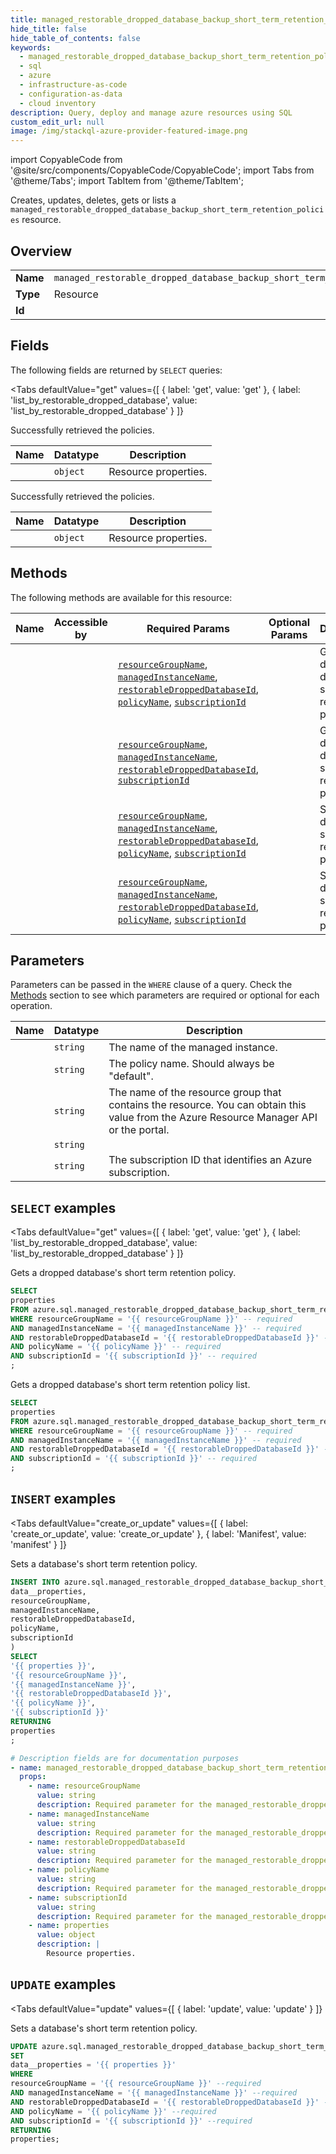 ```yaml
--- 
title: managed_restorable_dropped_database_backup_short_term_retention_policies
hide_title: false
hide_table_of_contents: false
keywords:
  - managed_restorable_dropped_database_backup_short_term_retention_policies
  - sql
  - azure
  - infrastructure-as-code
  - configuration-as-data
  - cloud inventory
description: Query, deploy and manage azure resources using SQL
custom_edit_url: null
image: /img/stackql-azure-provider-featured-image.png
---
```


import CopyableCode from '@site/src/components/CopyableCode/CopyableCode';
import Tabs from '@theme/Tabs';
import TabItem from '@theme/TabItem';

Creates, updates, deletes, gets or lists a <code>managed_restorable_dropped_database_backup_short_term_retention_policies</code> resource.

## Overview
<table><tbody>
<tr><td><b>Name</b></td><td><code>managed_restorable_dropped_database_backup_short_term_retention_policies</code></td></tr>
<tr><td><b>Type</b></td><td>Resource</td></tr>
<tr><td><b>Id</b></td><td><CopyableCode code="azure.sql.managed_restorable_dropped_database_backup_short_term_retention_policies" /></td></tr>
</tbody></table>

## Fields

The following fields are returned by `SELECT` queries:

<Tabs
    defaultValue="get"
    values={[
        { label: 'get', value: 'get' },
        { label: 'list_by_restorable_dropped_database', value: 'list_by_restorable_dropped_database' }
    ]}
>
<TabItem value="get">

Successfully retrieved the policies.

<table>
<thead>
    <tr>
    <th>Name</th>
    <th>Datatype</th>
    <th>Description</th>
    </tr>
</thead>
<tbody>
<tr>
    <td><CopyableCode code="properties" /></td>
    <td><code>object</code></td>
    <td>Resource properties.</td>
</tr>
</tbody>
</table>
</TabItem>
<TabItem value="list_by_restorable_dropped_database">

Successfully retrieved the policies.

<table>
<thead>
    <tr>
    <th>Name</th>
    <th>Datatype</th>
    <th>Description</th>
    </tr>
</thead>
<tbody>
<tr>
    <td><CopyableCode code="properties" /></td>
    <td><code>object</code></td>
    <td>Resource properties.</td>
</tr>
</tbody>
</table>
</TabItem>
</Tabs>

## Methods

The following methods are available for this resource:

<table>
<thead>
    <tr>
    <th>Name</th>
    <th>Accessible by</th>
    <th>Required Params</th>
    <th>Optional Params</th>
    <th>Description</th>
    </tr>
</thead>
<tbody>
<tr>
    <td><a href="#get"><CopyableCode code="get" /></a></td>
    <td><CopyableCode code="select" /></td>
    <td><a href="#parameter-resourceGroupName"><code>resourceGroupName</code></a>, <a href="#parameter-managedInstanceName"><code>managedInstanceName</code></a>, <a href="#parameter-restorableDroppedDatabaseId"><code>restorableDroppedDatabaseId</code></a>, <a href="#parameter-policyName"><code>policyName</code></a>, <a href="#parameter-subscriptionId"><code>subscriptionId</code></a></td>
    <td></td>
    <td>Gets a dropped database's short term retention policy.</td>
</tr>
<tr>
    <td><a href="#list_by_restorable_dropped_database"><CopyableCode code="list_by_restorable_dropped_database" /></a></td>
    <td><CopyableCode code="select" /></td>
    <td><a href="#parameter-resourceGroupName"><code>resourceGroupName</code></a>, <a href="#parameter-managedInstanceName"><code>managedInstanceName</code></a>, <a href="#parameter-restorableDroppedDatabaseId"><code>restorableDroppedDatabaseId</code></a>, <a href="#parameter-subscriptionId"><code>subscriptionId</code></a></td>
    <td></td>
    <td>Gets a dropped database's short term retention policy list.</td>
</tr>
<tr>
    <td><a href="#create_or_update"><CopyableCode code="create_or_update" /></a></td>
    <td><CopyableCode code="insert" /></td>
    <td><a href="#parameter-resourceGroupName"><code>resourceGroupName</code></a>, <a href="#parameter-managedInstanceName"><code>managedInstanceName</code></a>, <a href="#parameter-restorableDroppedDatabaseId"><code>restorableDroppedDatabaseId</code></a>, <a href="#parameter-policyName"><code>policyName</code></a>, <a href="#parameter-subscriptionId"><code>subscriptionId</code></a></td>
    <td></td>
    <td>Sets a database's short term retention policy.</td>
</tr>
<tr>
    <td><a href="#update"><CopyableCode code="update" /></a></td>
    <td><CopyableCode code="update" /></td>
    <td><a href="#parameter-resourceGroupName"><code>resourceGroupName</code></a>, <a href="#parameter-managedInstanceName"><code>managedInstanceName</code></a>, <a href="#parameter-restorableDroppedDatabaseId"><code>restorableDroppedDatabaseId</code></a>, <a href="#parameter-policyName"><code>policyName</code></a>, <a href="#parameter-subscriptionId"><code>subscriptionId</code></a></td>
    <td></td>
    <td>Sets a database's short term retention policy.</td>
</tr>
</tbody>
</table>

## Parameters

Parameters can be passed in the `WHERE` clause of a query. Check the [Methods](#methods) section to see which parameters are required or optional for each operation.

<table>
<thead>
    <tr>
    <th>Name</th>
    <th>Datatype</th>
    <th>Description</th>
    </tr>
</thead>
<tbody>
<tr id="parameter-managedInstanceName">
    <td><CopyableCode code="managedInstanceName" /></td>
    <td><code>string</code></td>
    <td>The name of the managed instance.</td>
</tr>
<tr id="parameter-policyName">
    <td><CopyableCode code="policyName" /></td>
    <td><code>string</code></td>
    <td>The policy name. Should always be "default".</td>
</tr>
<tr id="parameter-resourceGroupName">
    <td><CopyableCode code="resourceGroupName" /></td>
    <td><code>string</code></td>
    <td>The name of the resource group that contains the resource. You can obtain this value from the Azure Resource Manager API or the portal.</td>
</tr>
<tr id="parameter-restorableDroppedDatabaseId">
    <td><CopyableCode code="restorableDroppedDatabaseId" /></td>
    <td><code>string</code></td>
    <td></td>
</tr>
<tr id="parameter-subscriptionId">
    <td><CopyableCode code="subscriptionId" /></td>
    <td><code>string</code></td>
    <td>The subscription ID that identifies an Azure subscription.</td>
</tr>
</tbody>
</table>

## `SELECT` examples

<Tabs
    defaultValue="get"
    values={[
        { label: 'get', value: 'get' },
        { label: 'list_by_restorable_dropped_database', value: 'list_by_restorable_dropped_database' }
    ]}
>
<TabItem value="get">

Gets a dropped database's short term retention policy.

```sql
SELECT
properties
FROM azure.sql.managed_restorable_dropped_database_backup_short_term_retention_policies
WHERE resourceGroupName = '{{ resourceGroupName }}' -- required
AND managedInstanceName = '{{ managedInstanceName }}' -- required
AND restorableDroppedDatabaseId = '{{ restorableDroppedDatabaseId }}' -- required
AND policyName = '{{ policyName }}' -- required
AND subscriptionId = '{{ subscriptionId }}' -- required
;
```
</TabItem>
<TabItem value="list_by_restorable_dropped_database">

Gets a dropped database's short term retention policy list.

```sql
SELECT
properties
FROM azure.sql.managed_restorable_dropped_database_backup_short_term_retention_policies
WHERE resourceGroupName = '{{ resourceGroupName }}' -- required
AND managedInstanceName = '{{ managedInstanceName }}' -- required
AND restorableDroppedDatabaseId = '{{ restorableDroppedDatabaseId }}' -- required
AND subscriptionId = '{{ subscriptionId }}' -- required
;
```
</TabItem>
</Tabs>


## `INSERT` examples

<Tabs
    defaultValue="create_or_update"
    values={[
        { label: 'create_or_update', value: 'create_or_update' },
        { label: 'Manifest', value: 'manifest' }
    ]}
>
<TabItem value="create_or_update">

Sets a database's short term retention policy.

```sql
INSERT INTO azure.sql.managed_restorable_dropped_database_backup_short_term_retention_policies (
data__properties,
resourceGroupName,
managedInstanceName,
restorableDroppedDatabaseId,
policyName,
subscriptionId
)
SELECT 
'{{ properties }}',
'{{ resourceGroupName }}',
'{{ managedInstanceName }}',
'{{ restorableDroppedDatabaseId }}',
'{{ policyName }}',
'{{ subscriptionId }}'
RETURNING
properties
;
```
</TabItem>
<TabItem value="manifest">

```yaml
# Description fields are for documentation purposes
- name: managed_restorable_dropped_database_backup_short_term_retention_policies
  props:
    - name: resourceGroupName
      value: string
      description: Required parameter for the managed_restorable_dropped_database_backup_short_term_retention_policies resource.
    - name: managedInstanceName
      value: string
      description: Required parameter for the managed_restorable_dropped_database_backup_short_term_retention_policies resource.
    - name: restorableDroppedDatabaseId
      value: string
      description: Required parameter for the managed_restorable_dropped_database_backup_short_term_retention_policies resource.
    - name: policyName
      value: string
      description: Required parameter for the managed_restorable_dropped_database_backup_short_term_retention_policies resource.
    - name: subscriptionId
      value: string
      description: Required parameter for the managed_restorable_dropped_database_backup_short_term_retention_policies resource.
    - name: properties
      value: object
      description: |
        Resource properties.
```
</TabItem>
</Tabs>


## `UPDATE` examples

<Tabs
    defaultValue="update"
    values={[
        { label: 'update', value: 'update' }
    ]}
>
<TabItem value="update">

Sets a database's short term retention policy.

```sql
UPDATE azure.sql.managed_restorable_dropped_database_backup_short_term_retention_policies
SET 
data__properties = '{{ properties }}'
WHERE 
resourceGroupName = '{{ resourceGroupName }}' --required
AND managedInstanceName = '{{ managedInstanceName }}' --required
AND restorableDroppedDatabaseId = '{{ restorableDroppedDatabaseId }}' --required
AND policyName = '{{ policyName }}' --required
AND subscriptionId = '{{ subscriptionId }}' --required
RETURNING
properties;
```
</TabItem>
</Tabs>

